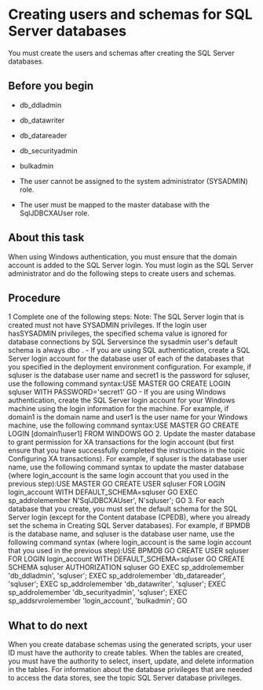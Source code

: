 # Creating users and schemas for SQL Server databases

You must create the users and schemas after creating the SQL Server
databases.

## Before you begin

- db\_ddladmin
- db\_datawriter
- db\_datareader
- db\_securityadmin
- bulkadmin

- The user cannot be assigned to the system administrator (SYSADMIN) role.
- The user must be mapped to the master database with the SqlJDBCXAUser role.

## About this task

When using Windows authentication, you must ensure that the domain account is added
to the SQL Server login. You must login as the SQL Server administrator and do the following steps
to create users and schemas.

## Procedure

1 Complete one of the following steps: Note: The SQL Server login that is created must not have SYSADMIN privileges. If the login user hasSYSADMIN privileges, the specified schema value is ignored for database connections by SQL Serversince the sysadmin user's default schema is always dbo .
    - If you are using SQL authentication, create a SQL Server login account for the database user
of each of the databases that you specified in the deployment environment configuration. For
example, if sqluser is the database user name and secret1 is the
password for sqluser, use the following command
syntax:USE MASTER
GO
CREATE LOGIN sqluser WITH PASSWORD='secret1'
GO
    - If you are using Windows authentication, create the SQL Server login account for your
Windows machine using the login information for the machine. For example, if
domain1 is the domain name and user1 is the user name for your
Windows machine, use the following command
syntax:USE MASTER
GO
CREATE LOGIN [domain1\user1] FROM WINDOWS
GO
2. Update the master database to grant permission for XA transactions
for the login account (but first ensure that you have successfully completed the instructions in the
topic Configuring XA transactions).
For example, if sqluser is the database user name,
use the following command syntax to update the master database (where
login\_account is the same login account that you used in the previous
step):USE MASTER
GO
CREATE USER sqluser FOR LOGIN login\_account WITH DEFAULT\_SCHEMA=sqluser
GO
EXEC sp\_addrolemember N'SqlJDBCXAUser', N'sqluser';
GO
3. For each database that you create, you must set the default schema
for the SQL Server login (except for the Content database (CPEDB), where you already set the schema
in Creating SQL Server databases).
For example, if BPMDB
is the database name, and sqluser is the database user name, use the following
command syntax (where login\_account is the same login account that you used in
the previous
step):USE BPMDB
GO
CREATE USER sqluser FOR LOGIN login\_account WITH DEFAULT\_SCHEMA=sqluser
GO
CREATE SCHEMA sqluser AUTHORIZATION sqluser
GO
EXEC sp\_addrolemember 'db\_ddladmin', 'sqluser';
EXEC sp\_addrolemember 'db\_datareader', 'sqluser';
EXEC sp\_addrolemember 'db\_datawriter', 'sqluser';
EXEC sp\_addrolemember 'db\_securityadmin', 'sqluser';
EXEC sp\_addsrvrolemember 'login\_account', 'bulkadmin';
GO

## What to do next

When you create database schemas
using the generated scripts, your user ID must have the authority
to create tables. When the tables are created, you must have the authority
to select, insert, update, and delete information in the tables. For
information about the database privileges that are needed to access
the data stores, see the topic SQL Server database privileges.